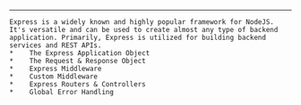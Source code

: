 ***********************************************
    Express is a widely known and highly popular framework for NodeJS. It's versatile and can be used to create almost any type of backend application. Primarily, Express is utilized for building backend services and REST APIs. 
    *    The Express Application Object
    *    The Request & Response Object
    *    Express Middleware
    *    Custom Middleware
    *    Express Routers & Controllers
    *    Global Error Handling
